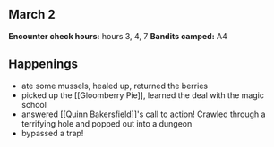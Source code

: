 ## March 2
**Encounter check hours:** hours 3, 4, 7
**Bandits camped:** A4




## Happenings
- ate some mussels, healed up, returned the berries
- picked up the [[Gloomberry Pie]], learned the deal with the magic school
- answered [[Quinn Bakersfield]]'s  call to action! Crawled through a terrifying hole and popped out into a dungeon
- bypassed a trap!